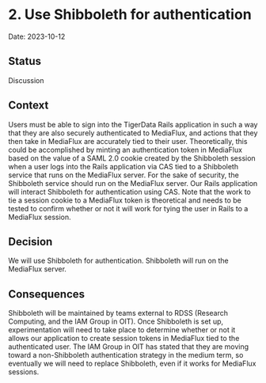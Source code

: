 # 2. Use Shibboleth for authentication

Date: 2023-10-12

## Status

Discussion

## Context

Users must be able to sign into the TigerData Rails application in such a way that they are also securely authenticated to MediaFlux, and actions that they then take in MediaFlux are accurately tied to their user.  Theoretically, this could be accomplished by minting an authentication token in MediaFlux based on the value of a SAML 2.0 cookie created by the Shibboleth session when a user logs into the Rails application via CAS tied to a Shibboleth service that runs on the MediaFlux server.  For the sake of security, the Shibboleth service should run on the MediaFlux server.  Our Rails application will interact Shibboleth for authentication using CAS.  Note that the work to tie a session cookie to a MediaFlux token is theoretical and needs to be tested to confirm whether or not it will work for tying the user in Rails to a MediaFlux session.

## Decision

We will use Shibboleth for authentication.  Shibboleth will run on the MediaFlux server.  

## Consequences

Shibboleth will be maintained by teams external to RDSS (Research Computing, and the IAM Group in OIT).  Once Shibboleth is set up, experimentation will need to take place to determine whether or not it allows our application to create session tokens in MediaFlux tied to the authenticated user.  The IAM Group in OIT has stated that they are moving toward a non-Shibboleth authentication strategy in the medium term, so eventually we will need to replace Shibboleth, even if it works for MediaFlux sessions.
